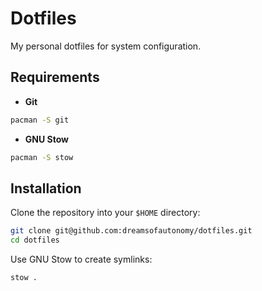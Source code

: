 # Dotfiles

My personal dotfiles for system configuration.

## Requirements

- **Git**

```bash
pacman -S git
```

- **GNU Stow**

```bash
pacman -S stow
```

## Installation

Clone the repository into your `$HOME` directory:

```bash
git clone git@github.com:dreamsofautonomy/dotfiles.git
cd dotfiles
```

Use GNU Stow to create symlinks:

```bash
stow .
```

